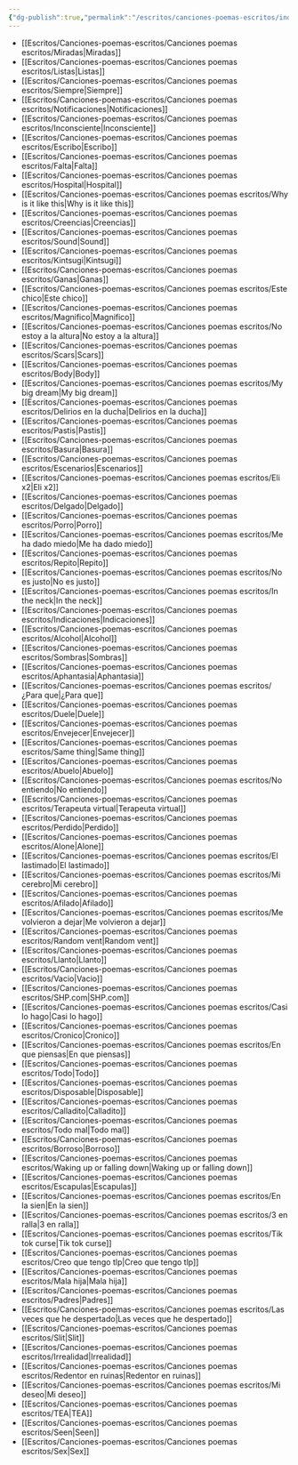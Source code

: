 ```yaml
---
{"dg-publish":true,"permalink":"/escritos/canciones-poemas-escritos/indice-pagina-web/","tags":["gardenEntry"]}
---
```


- [[Escritos/Canciones-poemas-escritos/Canciones poemas escritos/Miradas\|Miradas]]
- [[Escritos/Canciones-poemas-escritos/Canciones poemas escritos/Listas\|Listas]]
- [[Escritos/Canciones-poemas-escritos/Canciones poemas escritos/Siempre\|Siempre]]
- [[Escritos/Canciones-poemas-escritos/Canciones poemas escritos/Notificaciones\|Notificaciones]]
- [[Escritos/Canciones-poemas-escritos/Canciones poemas escritos/Inconsciente\|Inconsciente]]
- [[Escritos/Canciones-poemas-escritos/Canciones poemas escritos/Escribo\|Escribo]]
- [[Escritos/Canciones-poemas-escritos/Canciones poemas escritos/Falta\|Falta]]
- [[Escritos/Canciones-poemas-escritos/Canciones poemas escritos/Hospital\|Hospital]]
- [[Escritos/Canciones-poemas-escritos/Canciones poemas escritos/Why is it like this\|Why is it like this]]
- [[Escritos/Canciones-poemas-escritos/Canciones poemas escritos/Creencias\|Creencias]]
- [[Escritos/Canciones-poemas-escritos/Canciones poemas escritos/Sound\|Sound]]
- [[Escritos/Canciones-poemas-escritos/Canciones poemas escritos/Kintsugi\|Kintsugi]]
- [[Escritos/Canciones-poemas-escritos/Canciones poemas escritos/Ganas\|Ganas]]
- [[Escritos/Canciones-poemas-escritos/Canciones poemas escritos/Este chico\|Este chico]]
- [[Escritos/Canciones-poemas-escritos/Canciones poemas escritos/Magnifico\|Magnifico]]
- [[Escritos/Canciones-poemas-escritos/Canciones poemas escritos/No estoy a la altura\|No estoy a la altura]]
- [[Escritos/Canciones-poemas-escritos/Canciones poemas escritos/Scars\|Scars]]
- [[Escritos/Canciones-poemas-escritos/Canciones poemas escritos/Body\|Body]]
- [[Escritos/Canciones-poemas-escritos/Canciones poemas escritos/My big dream\|My big dream]]
- [[Escritos/Canciones-poemas-escritos/Canciones poemas escritos/Delirios en la ducha\|Delirios en la ducha]]
- [[Escritos/Canciones-poemas-escritos/Canciones poemas escritos/Pastis\|Pastis]]
- [[Escritos/Canciones-poemas-escritos/Canciones poemas escritos/Basura\|Basura]]
- [[Escritos/Canciones-poemas-escritos/Canciones poemas escritos/Escenarios\|Escenarios]]
- [[Escritos/Canciones-poemas-escritos/Canciones poemas escritos/Eli x2\|Eli x2]]
- [[Escritos/Canciones-poemas-escritos/Canciones poemas escritos/Delgado\|Delgado]]
- [[Escritos/Canciones-poemas-escritos/Canciones poemas escritos/Porro\|Porro]]
- [[Escritos/Canciones-poemas-escritos/Canciones poemas escritos/Me ha dado miedo\|Me ha dado miedo]]
- [[Escritos/Canciones-poemas-escritos/Canciones poemas escritos/Repito\|Repito]]
- [[Escritos/Canciones-poemas-escritos/Canciones poemas escritos/No es justo\|No es justo]]
- [[Escritos/Canciones-poemas-escritos/Canciones poemas escritos/In the neck\|In the neck]]
- [[Escritos/Canciones-poemas-escritos/Canciones poemas escritos/Indicaciones\|Indicaciones]]
- [[Escritos/Canciones-poemas-escritos/Canciones poemas escritos/Alcohol\|Alcohol]]
- [[Escritos/Canciones-poemas-escritos/Canciones poemas escritos/Sombras\|Sombras]]
- [[Escritos/Canciones-poemas-escritos/Canciones poemas escritos/Aphantasia\|Aphantasia]]
- [[Escritos/Canciones-poemas-escritos/Canciones poemas escritos/¿Para que\|¿Para que]]
- [[Escritos/Canciones-poemas-escritos/Canciones poemas escritos/Duele\|Duele]]
- [[Escritos/Canciones-poemas-escritos/Canciones poemas escritos/Envejecer\|Envejecer]]
- [[Escritos/Canciones-poemas-escritos/Canciones poemas escritos/Same thing\|Same thing]]
- [[Escritos/Canciones-poemas-escritos/Canciones poemas escritos/Abuelo\|Abuelo]]
- [[Escritos/Canciones-poemas-escritos/Canciones poemas escritos/No entiendo\|No entiendo]]
- [[Escritos/Canciones-poemas-escritos/Canciones poemas escritos/Terapeuta virtual\|Terapeuta virtual]]
- [[Escritos/Canciones-poemas-escritos/Canciones poemas escritos/Perdido\|Perdido]]
- [[Escritos/Canciones-poemas-escritos/Canciones poemas escritos/Alone\|Alone]]
- [[Escritos/Canciones-poemas-escritos/Canciones poemas escritos/El lastimado\|El lastimado]]
- [[Escritos/Canciones-poemas-escritos/Canciones poemas escritos/Mi cerebro\|Mi cerebro]]
- [[Escritos/Canciones-poemas-escritos/Canciones poemas escritos/Afilado\|Afilado]]
- [[Escritos/Canciones-poemas-escritos/Canciones poemas escritos/Me volvieron a dejar\|Me volvieron a dejar]]
- [[Escritos/Canciones-poemas-escritos/Canciones poemas escritos/Random vent\|Random vent]]
- [[Escritos/Canciones-poemas-escritos/Canciones poemas escritos/Llanto\|Llanto]]
- [[Escritos/Canciones-poemas-escritos/Canciones poemas escritos/Vacio\|Vacio]]
- [[Escritos/Canciones-poemas-escritos/Canciones poemas escritos/SHP.com\|SHP.com]]
- [[Escritos/Canciones-poemas-escritos/Canciones poemas escritos/Casi lo hago\|Casi lo hago]]
- [[Escritos/Canciones-poemas-escritos/Canciones poemas escritos/Cronico\|Cronico]]
- [[Escritos/Canciones-poemas-escritos/Canciones poemas escritos/En que piensas\|En que piensas]]
- [[Escritos/Canciones-poemas-escritos/Canciones poemas escritos/Todo\|Todo]]
- [[Escritos/Canciones-poemas-escritos/Canciones poemas escritos/Disposable\|Disposable]]
- [[Escritos/Canciones-poemas-escritos/Canciones poemas escritos/Calladito\|Calladito]]
- [[Escritos/Canciones-poemas-escritos/Canciones poemas escritos/Todo mal\|Todo mal]]
- [[Escritos/Canciones-poemas-escritos/Canciones poemas escritos/Borroso\|Borroso]]
- [[Escritos/Canciones-poemas-escritos/Canciones poemas escritos/Waking up or falling down\|Waking up or falling down]]
- [[Escritos/Canciones-poemas-escritos/Canciones poemas escritos/Escapulas\|Escapulas]]
- [[Escritos/Canciones-poemas-escritos/Canciones poemas escritos/En la sien\|En la sien]]
- [[Escritos/Canciones-poemas-escritos/Canciones poemas escritos/3 en ralla\|3 en ralla]]
- [[Escritos/Canciones-poemas-escritos/Canciones poemas escritos/Tik tok curse\|Tik tok curse]]
- [[Escritos/Canciones-poemas-escritos/Canciones poemas escritos/Creo que tengo tlp\|Creo que tengo tlp]]
- [[Escritos/Canciones-poemas-escritos/Canciones poemas escritos/Mala hija\|Mala hija]]
- [[Escritos/Canciones-poemas-escritos/Canciones poemas escritos/Padres\|Padres]]
- [[Escritos/Canciones-poemas-escritos/Canciones poemas escritos/Las veces que he despertado\|Las veces que he despertado]]
- [[Escritos/Canciones-poemas-escritos/Canciones poemas escritos/Slit\|Slit]]
- [[Escritos/Canciones-poemas-escritos/Canciones poemas escritos/Irrealidad\|Irrealidad]]
- [[Escritos/Canciones-poemas-escritos/Canciones poemas escritos/Redentor en ruinas\|Redentor en ruinas]]
- [[Escritos/Canciones-poemas-escritos/Canciones poemas escritos/Mi deseo\|Mi deseo]]
- [[Escritos/Canciones-poemas-escritos/Canciones poemas escritos/TEA\|TEA]]
- [[Escritos/Canciones-poemas-escritos/Canciones poemas escritos/Seen\|Seen]]
- [[Escritos/Canciones-poemas-escritos/Canciones poemas escritos/Sex\|Sex]]

